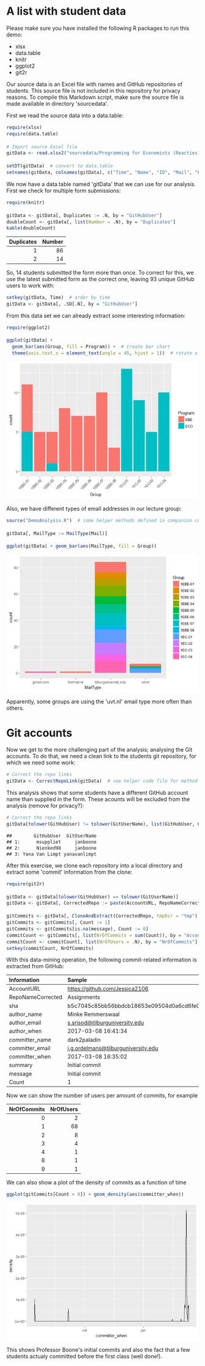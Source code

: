 
A list with student data
========================

Please make sure you have installed the following R packages to run this demo:

-   xlsx
-   data.table
-   knitr
-   ggplot2
-   git2r

Our source data is an Excel file with names and GitHub repositories of students. This source file is not included in this repository for privacy reasons. To compile this Markdown script, make sure the source file is made available in directory 'sourcedata'.

First we read the source data into a data.table:

``` r
require(xlsx)
require(data.table)

# Import source Excel file
gitData <- read.xlsx2("sourcedata/Programming for Economists (Reacties).xlsx", 1, stringsAsFactors = FALSE)

setDT(gitData)  # convert to data.table
setnames(gitData, colnames(gitData), c("Time", "Name", "ID", "Mail", "Program", "Group", "GitHubUser", "ReadmeLink"))  # better column names
```

We now have a data.table named 'gitData' that we can use for our analysis. First we check for multiple form submissions:

``` r
require(knitr)

gitData <- gitData[, Duplicates := .N, by = "GitHubUser"]
doubleCount <- gitData[, list(Number = .N), by = "Duplicates"]
kable(doubleCount)
```

|  Duplicates|  Number|
|-----------:|-------:|
|           1|      86|
|           2|      14|

So, 14 students submitted the form more than once. To correct for this, we use the latest submitted form as the correct one, leaving 93 unique GitHub users to work with:

``` r
setkey(gitData, Time)  # order by time
gitData <- gitData[, .SD[.N], by = "GitHubUser"]
```

From this data set we can already extract some interesting information:

``` r
require(ggplot2)

ggplot(gitData) +
  geom_bar(aes(Group, fill = Program)) +  # create bar chart
  theme(axis.text.x = element_text(angle = 45, hjust = 1))  # rotate x-axis labels
```

![](DemoAnalysis_files/figure-markdown_github/unnamed-chunk-4-1.png)

Also, we have different types of email addresses in our lecture group:

``` r
source("DemoAnalysis.R")  # some helper methods defined in companion code file

gitData[, MailType := MailType(Mail)]

ggplot(gitData) + geom_bar(aes(MailType, fill = Group))
```

![](DemoAnalysis_files/figure-markdown_github/unnamed-chunk-5-1.png)

Apparently, some groups are using the 'uvt.nl' email type more often than others.

Git accounts
============

Now we get to the more challenging part of the analysis; analysing the Git accounts. To do that, we need a clean link to the students git repository, for which we need some work:

``` r
# Correct the repo links
gitData <- CorrectRepoLink(gitData)  # see helper code file for method definition
```

This analysis shows that some students have a different GitHub account name than supplied in the form. These acounts will be excluded from the analysis (remove for privacy?):

``` r
# Correct the repo links
gitData[tolower(GitHubUser) != tolower(GitUserName), list(GitHubUser, GitUserName)]
```

    ##        GitHubUser  GitUserName
    ## 1:      msuppliet     janboone
    ## 2:      Nienked98     janboone
    ## 3: Yana Van Limpt yanavanlimpt

After this exercise, we clone each repository into a local directory and extract some 'commit' information from the clone:

``` r
require(git2r)

gitData <- gitData[tolower(GitHubUser) == tolower(GitUserName)]
gitData <- gitData[, CorrectedRepo := paste(AccountURL, RepoNameCorrected, sep = "/")]

gitCommits <- gitData[, CloneAndExtract(CorrectedRepo, tmpDir = "tmp"), by = "AccountURL,RepoNameCorrected"]
gitCommits <- gitCommits[, Count := 1]
gitCommits <- gitCommits[is.na(message), Count := 0]
commitCount <- gitCommits[, list(NrOfCommits = sum(Count)), by = "AccountURL"]
commitCount <- commitCount[, list(NrOfUsers = .N), by = "NrOfCommits"]
setkey(commitCount, NrOfCommits)
```

With this data-mining operation, the following commit-related information is extracted from GitHub:

| Information       | Sample                                   |
|:------------------|:-----------------------------------------|
| AccountURL        | <https://github.com/Jessica2106>         |
| RepoNameCorrected | Assignments                              |
| sha               | b5c7045c85bb56bbdcb18653e09504d0a6cd6fe0 |
| author\_name      | Minke Remmerswaal                        |
| author\_email     | <s.srisod@tilburguniversity.edu>         |
| author\_when      | 2017-03-08 16:41:34                      |
| committer\_name   | dark2paladin                             |
| committer\_email  | <j.g.ordelmans@tilburguniversity.edu>    |
| committer\_when   | 2017-03-08 16:35:02                      |
| summary           | Initial commit                           |
| message           | Initial commit                           |
| Count             | 1                                        |

Now we can show the number of users per amount of commits, for example

|  NrOfCommits|  NrOfUsers|
|------------:|----------:|
|            0|          2|
|            1|         68|
|            2|          8|
|            3|          4|
|            4|          1|
|            8|          1|
|            9|          1|

We can also show a plot of the density of commits as a function of time

``` r
ggplot(gitCommits[Count > 0]) + geom_density(aes(committer_when))
```

![](DemoAnalysis_files/figure-markdown_github/unnamed-chunk-11-1.png)

This shows Professor Boone's initial commits and also the fact that a few students actualy committed before the first class (well done!).
